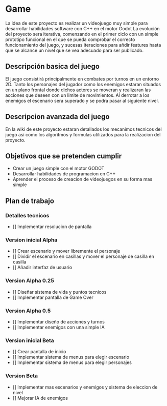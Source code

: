 # Game

La idea de este proyecto es realizar un videojuego muy simple para desarrollar habilidades software con C++ en el motor Godot
La evolución del proyecto sera iterativa, comenzando en el primer ciclo con un simple prototipo funcional en el que se pueda comprobar el correcto funcionamiento del juego, y sucesas iteraciones para añdir features hasta que se alcance un nivel que se vea adecuado para ser publicado.

## Descripción basica del juego

El juego consistirá principalmente en combates por turnos en un entorno 2D. Tanto los personajes del jugador como los enemigos estaran situados en un plano frontal donde dichos actores se moveran y realizaran las acciones que deseen con un limite de movimientos. Al derrotar a los enemigos el escenario sera superado y se podra pasar al siguiente nivel.

## Descripcion avanzada del juego

En la wiki de este proyecto estaran detallados los mecanimos tecnicos del juego asi como los algoritmos y formulas utilizados para la realizacion del proyecto.

## Objetivos que se pretenden cumplir

 * Crear un juego simple con el motor GODOT
 * Desarrollar habilidades de programacion en C++
 * Aprender el proceso de creacion de videojuegos en su forma mas simple
 
## Plan de trabajo

### Detalles tecnicos

 - [] Implementar resolucion de pantalla

### Version inicial Alpha

 - [] Crear escenario y mover libremente el personaje
 - [] Dividir el escenario en casillas y mover el personaje de casilla en casilla
 - [] Añadir interfaz de usuario
 
### Version Alpha 0.25

 - [] Diseñar sistema de vida y puntos tecnicos
 - [] Implementar pantalla de Game Over
 
### Version Alpha 0.5

 - [] Implementar diseño de acciones y turnos
 - [] Implementar enemigos con una simple IA
 
 ### Version inicial Beta
 
  - [] Crear pantalla de inicio
  - [] Implementar sistema de menus para elegir escenario
  - [] Implementar sistema de menus para elegir personajes
  
  ### Version Beta
  
   - [] Implementar mas escenarios y enemigos y sistema de eleccion de nivel
   - [] Mejorar IA de enemigos
